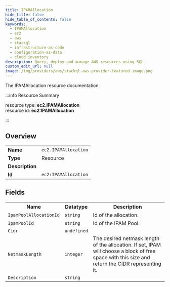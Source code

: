 ```yaml
---
title: IPAMAllocation
hide_title: false
hide_table_of_contents: false
keywords:
  - IPAMAllocation
  - ec2
  - aws
  - stackql
  - infrastructure-as-code
  - configuration-as-data
  - cloud inventory
description: Query, deploy and manage AWS resources using SQL
custom_edit_url: null
image: /img/providers/aws/stackql-aws-provider-featured-image.png
---
```

The IPAMAllocation resource documentation.

:::info Resource Summary

<div class="row">
<div class="providerDocColumn">
<span>resource type:&nbsp;<b>ec2.IPAMAllocation</b></span><br />
<span>resource id:&nbsp;<b>ec2:IPAMAllocation</b></span><br />
</div>
</div>

:::

## Overview
<table><tbody>
<tr><td><b>Name</b></td><td><code>ec2.IPAMAllocation</code></td></tr>
<tr><td><b>Type</b></td><td>Resource</td></tr>
<tr><td><b>Description</b></td><td></td></tr>
<tr><td><b>Id</b></td><td><code>ec2:IPAMAllocation</code></td></tr>
</tbody></table>

## Fields
<table><tbody>
<tr><th>Name</th><th>Datatype</th><th>Description</th></tr>
<tr><td><code>IpamPoolAllocationId</code></td><td><code>string</code></td><td>Id of the allocation.</td></tr><tr><td><code>IpamPoolId</code></td><td><code>string</code></td><td>Id of the IPAM Pool.</td></tr><tr><td><code>Cidr</code></td><td><code>undefined</code></td><td></td></tr><tr><td><code>NetmaskLength</code></td><td><code>integer</code></td><td>The desired netmask length of the allocation. If set, IPAM will choose a block of free space with this size and return the CIDR representing it.</td></tr><tr><td><code>Description</code></td><td><code>string</code></td><td></td></tr>
</tbody></table>